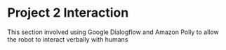 # Project 2 Interaction
This section involved using Google Dialogflow and Amazon Polly to allow the robot to interact verbally with humans
